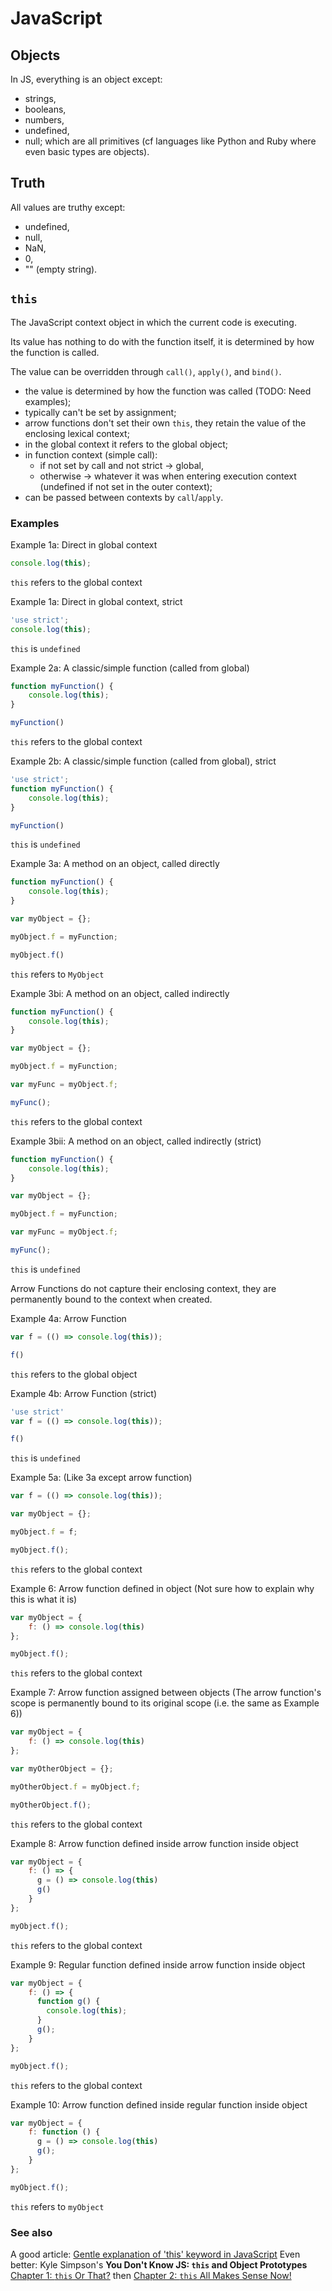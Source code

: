 JavaScript
==========

Objects
-------
In JS, everything is an object except:
- strings,
- booleans,
- numbers,
- undefined,
- null;
which are all primitives (cf languages like Python and Ruby where even basic 
types are objects).

Truth
-----
All values are truthy except:
- undefined,
- null,
- NaN,
- 0,
- "" (empty string).

`this`
------
The JavaScript context object in which the current code is executing.

Its value has nothing to do with the function itself, it is determined by how
the function is called.

The value can be overridden through `call()`, `apply()`, and `bind()`.

- the value is determined by how the function was called (TODO: Need examples);
- typically can't be set by assignment;
- arrow functions don't set their own `this`, they retain the value of the 
  enclosing lexical context;
- in the global context it refers to the global object;
- in function context (simple call):
  - if not set by call and not strict -> global,
  - otherwise -> whatever it was when entering execution context (undefined if
    not set in the outer context);
- can be passed between contexts by `call`/`apply`.

### Examples ###
Example 1a: Direct in global context
```javascript
console.log(this);
```

`this` refers to the global context

Example 1a: Direct in global context, strict
```javascript
'use strict';
console.log(this);
```

`this` is `undefined`


Example 2a: A classic/simple function (called from global)
```javascript
function myFunction() {
    console.log(this);
}

myFunction()
```

`this` refers to the global context

Example 2b: A classic/simple function (called from global), strict
```javascript
'use strict';
function myFunction() {
    console.log(this);
}

myFunction()
```

`this` is `undefined`


Example 3a: A method on an object, called directly
```javascript
function myFunction() {
    console.log(this);
}

var myObject = {};

myObject.f = myFunction;

myObject.f()
```

`this` refers to `MyObject`


Example 3bi: A method on an object, called indirectly
```javascript
function myFunction() {
    console.log(this);
}

var myObject = {};

myObject.f = myFunction;

var myFunc = myObject.f;

myFunc();
```

`this` refers to the global context

Example 3bii: A method on an object, called indirectly (strict)
```javascript
function myFunction() {
    console.log(this);
}

var myObject = {};

myObject.f = myFunction;

var myFunc = myObject.f;

myFunc();
```

`this` is `undefined`

Arrow Functions do not capture their enclosing context, they are permanently
bound to the context when created.

Example 4a: Arrow Function 
```javascript
var f = (() => console.log(this));

f()
```

`this` refers to the global object

Example 4b: Arrow Function (strict)
```javascript
'use strict'
var f = (() => console.log(this));

f()
```

`this` is `undefined`

Example 5a: (Like 3a except arrow function)
```javascript
var f = (() => console.log(this));

var myObject = {};

myObject.f = f;

myObject.f();
```

`this` refers to the global context

Example 6: Arrow function defined in object
(Not sure how to explain why this is what it is)
```javascript
var myObject = {
	f: () => console.log(this)
};

myObject.f();
```

`this` refers to the global context


Example 7: Arrow function assigned between objects
(The arrow function's scope is permanently bound to its original scope (i.e.
the same as Example 6))
```javascript
var myObject = {
	f: () => console.log(this)
};

var myOtherObject = {};

myOtherObject.f = myObject.f;

myOtherObject.f();
```

`this` refers to the global context

Example 8: Arrow function defined inside arrow function inside object
```javascript
var myObject = {
	f: () => {
      g = () => console.log(this)
      g()
    }
};

myObject.f();
```

`this` refers to the global context

Example 9: Regular function defined inside arrow function inside object
```javascript
var myObject = {
	f: () => {
      function g() {
        console.log(this);
      }
      g();
    }
};

myObject.f();
```

`this` refers to the global context

Example 10: Arrow function defined inside regular function inside object
```javascript
var myObject = {
	f: function () {
      g = () => console.log(this)
      g();
    }
};

myObject.f();
```

`this` refers to `myObject`

### See also ###

A good article: [Gentle explanation of 'this' keyword in JavaScript](https://dmitripavlutin.com/gentle-explanation-of-this-in-javascript/)
Even better: Kyle Simpson's **You Don't Know JS: `this` and Object Prototypes** [Chapter 1: `this` Or That?](https://github.com/getify/You-Dont-Know-JS/blob/master/this%20%26%20object%20prototypes/ch1.md) then  [Chapter 2: `this` All Makes Sense Now!](https://github.com/getify/You-Dont-Know-JS/blob/master/this%20%26%20object%20prototypes/ch2.md)

